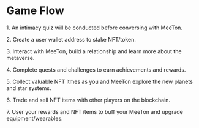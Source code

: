 # Game Flow

1\.     An intimacy quiz will be conducted before conversing with MeeTon.

2\.     Create a user wallet address to stake NFT/token.

3\.     Interact with MeeTon, build a relationship and learn more about the metaverse.

4\.     Complete quests and challenges to earn achievements and rewards.

5\.     Collect valuable NFT itmes as you and MeeTon explore the new planets and star systems.

6\.     Trade and sell NFT items with other players on the blockchain.

7\.     User your rewards and NFT items to buff your MeeTon and upgrade equipment/wearables.
